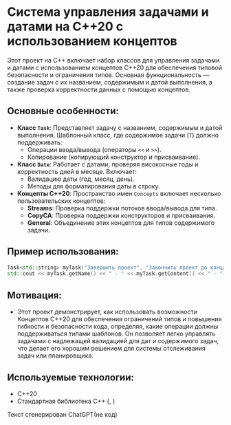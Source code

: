 # Система управления задачами и датами на C++20 с использованием концептов

Этот проект на C++ включает набор классов для управления задачами и датами с использованием концептов C++20 для обеспечения типовой безопасности и ограничения типов. Основная функциональность — создание задач с их названием, содержимым и датой выполнения, а также проверка корректности данных с помощью концептов.

## Основные особенности:
- **Класс `Task`**: Представляет задачу с названием, содержимым и датой выполнения. Шаблонный класс, где содержимое задачи (`T`) должно поддерживать:
  - Операции ввода/вывода (операторы `<<` и `>>`).
  - Копирование (копирующий конструктор и присваивание).
- **Класс `Date`**: Работает с датами, проверяя високосные годы и корректность дней в месяце. Включает:
  - Валидацию даты (год, месяц, день).
  - Методы для форматирования даты в строку.
- **Концепты C++20**: Пространство имен `Concepts` включает несколько пользовательских концептов:
  - **Streams**: Проверка поддержки потоков ввода/вывода для типа.
  - **CopyCA**: Проверка поддержки конструкторов и присваивания.
  - **General**: Объединение этих концептов для типов содержимого задачи.

## Пример использования:

```cpp
Task<std::string> myTask("Завершить проект", "Закончить проект до конца месяца", Date(2024, Month::November, Day(25, 15, 30)));
std::cout << myTask.getName() << " - " << myTask.getContent() << " - " << myTask.getDate().to_stringDate() << std::endl;
```
## Мотивация:
  - Этот проект демонстрирует, как использовать возможности Концептов C++20 для обеспечения ограничений типов и повышения гибкости и безопасности кода, определяя, какие операции должны поддерживаться типами шаблонов. Он позволяет легко управлять задачами с надлежащей валидацией для дат и содержимого задач, что делает его хорошим решением для системы отслеживания задач или планировщика.

## Используемые технологии:
  - C++20
  - Стандартная библиотека C++ (<string>, <iostream>)

Текст сгенерирован ChatGPT(не код)
